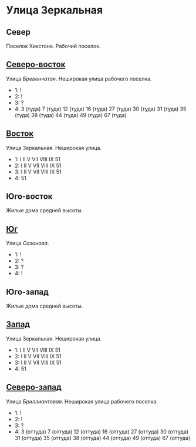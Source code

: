 # Улица Зеркальная

## Север

Поселок Хикстона. Рабочий поселок.

## [Северо-восток](./520060.md)

Улица *Бревенчатая*.
Неширокая улица рабочего поселка.

* 1:    !
* 2:    !
* 3:    ?
* 4:    3 (туда)    7 (туда)    12 (туда)   16 (туда)   27 (туда)
        30 (туда)   31 (туда)   35 (туда)   38 (туда)   44 (туда)
        49 (туда)   67  (туда)

## [Восток](./520070.md)

Улица Зеркальная.
Неширокая улица.

* 1:    I   II  V   VII VIII    IX  51
* 2:    I   II  V   VII VIII    IX  51
* 3:    I   II  V   VII VIII    IX  51
* 4:    51

## Юго-восток

Жилые дома средней высоты.

## [Юг](./510080.md)

Улица *Сазонова*.

* 1:    !
* 2:    ?
* 3:    ?
* 4:    !

## Юго-запад

Жилые дома средней высоты.

## [Запад](./500070.md)

Улица Зеркальная.
Неширокая улица.

* 1:    I   II  V   VII VIII    IX  51
* 2:    I   II  V   VII VIII    IX  51
* 3:    I   II  V   VII VIII    IX  51
* 4:    51

## [Северо-запад](./500060.md)

Улица *Бриллиантовая*.
Неширокая улица рабочего поселка.

* 1:    !
* 2:    !
* 3:    ?
* 4:    3 (оттуда)      7 (оттуда)      12 (оттуда)     16 (оттуда)     27 (оттуда)
        30 (оттуда)     31 (оттуда)     35 (оттуда)     38 (оттуда)     44 (оттуда)
        49 (оттуда)     67 (оттуда)
